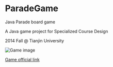 # ParadeGame
Java Parade board game

A Java game project for Specialized Course Design

2014 Fall @ Tianjin University

![Game image](http://ww1.sinaimg.cn/large/401aa683ly1fewlguagmuj21r41e4e83.jpg)

[Game official link](http://www.zmangames.com/store/p5/Parade.html)
